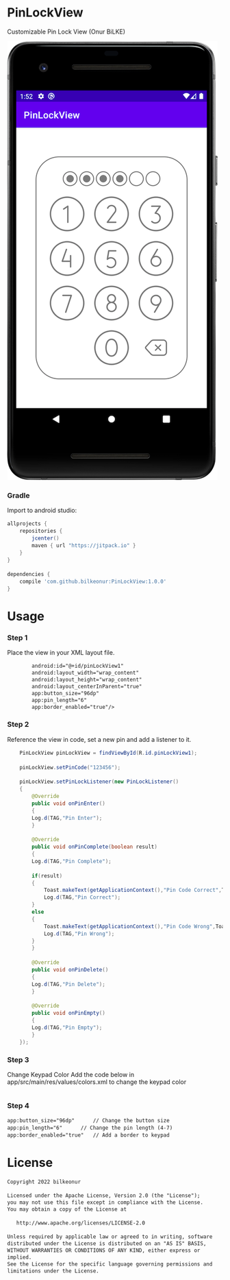 # PinLockView
Customizable Pin Lock View (Onur BiLKE)

![PinLockView](https://github.com/bilkeonur/PinLockView/blob/master/screens/screen.png)

### Gradle

Import to android studio:
```groovy
allprojects {
    repositories {
        jcenter()
        maven { url "https://jitpack.io" }
    }
}

dependencies {
	compile 'com.github.bilkeonur:PinLockView:1.0.0'
}
```

# Usage

### Step 1

Place the view in your XML layout file.

```<com.ob.pinlockviewapp.PinLockView
        android:id="@+id/pinLockView1"
        android:layout_width="wrap_content"
        android:layout_height="wrap_content"
        android:layout_centerInParent="true"
        app:button_size="96dp"
        app:pin_length="6"
        app:border_enabled="true"/>
```

### Step 2

Reference the view in code, set a new pin and add a listener to it.

```java
    PinLockView pinLockView = findViewById(R.id.pinLockView1);
    
    pinLockView.setPinCode("123456");
    
    pinLockView.setPinLockListener(new PinLockListener()
    {
        @Override
        public void onPinEnter()
        {
	    Log.d(TAG,"Pin Enter");
        }

        @Override
        public void onPinComplete(boolean result)
        {
	    Log.d(TAG,"Pin Complete");

	    if(result)
	    {
	        Toast.makeText(getApplicationContext(),"Pin Code Correct",Toast.LENGTH_SHORT).show();
	        Log.d(TAG,"Pin Correct");
	    }
	    else
	    {
	        Toast.makeText(getApplicationContext(),"Pin Code Wrong",Toast.LENGTH_SHORT).show();
	        Log.d(TAG,"Pin Wrong");
	    }
        }

        @Override
        public void onPinDelete()
        {
	    Log.d(TAG,"Pin Delete");
        }

        @Override
        public void onPinEmpty()
        {
	    Log.d(TAG,"Pin Empty");
        }
    });
  ```
### Step 3

Change Keypad Color
Add the code below in app/src/main/res/values/colors.xml to change the keypad color 

```<color name="pin_lock_view_color">#7A7A7A</color>
```

### Step 4

```xml
app:button_size="96dp"		// Change the button size
app:pin_length="6"		// Change the pin length (4-7)
app:border_enabled="true"	// Add a border to keypad
```
  
# License

```
Copyright 2022 bilkeonur

Licensed under the Apache License, Version 2.0 (the "License");
you may not use this file except in compliance with the License.
You may obtain a copy of the License at

   http://www.apache.org/licenses/LICENSE-2.0

Unless required by applicable law or agreed to in writing, software
distributed under the License is distributed on an "AS IS" BASIS,
WITHOUT WARRANTIES OR CONDITIONS OF ANY KIND, either express or implied.
See the License for the specific language governing permissions and
limitations under the License.
```

